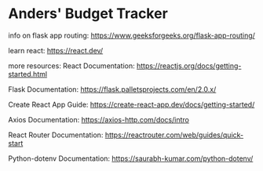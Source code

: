 # Anders' Budget Tracker

info on flask app routing: https://www.geeksforgeeks.org/flask-app-routing/

learn react: https://react.dev/

more resources:
React Documentation: https://reactjs.org/docs/getting-started.html

Flask Documentation: https://flask.palletsprojects.com/en/2.0.x/

Create React App Guide: https://create-react-app.dev/docs/getting-started/

Axios Documentation: https://axios-http.com/docs/intro

React Router Documentation: https://reactrouter.com/web/guides/quick-start

Python-dotenv Documentation: https://saurabh-kumar.com/python-dotenv/
